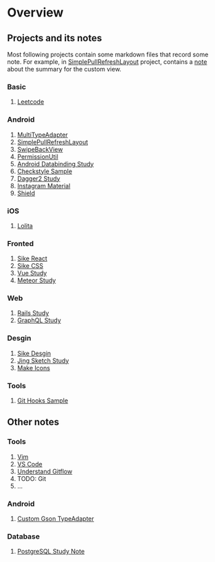 # Overview

## Projects and its notes

Most following projects contain some markdown files that record some note. 
For example, in [SimplePullRefreshLayout](https://github.com/baurine/simple-pull-refresh-layout) project, 
contains a [note](https://github.com/baurine/simple-pull-refresh-layout/blob/master/note/simple-pullrefreshlayout-note.md) about the summary for the custom view.

### Basic

1. [Leetcode](https://github.com/baurine/leetcode)

### Android

1. [MultiTypeAdapter](https://github.com/baurine/multi-type-adapter)
1. [SimplePullRefreshLayout](https://github.com/baurine/simple-pull-refresh-layout)
1. [SwipeBackView](https://github.com/baurine/swipebackview)
1. [PermissionUtil](https://github.com/baurine/permission-util)
1. [Android Databinding Study](https://github.com/baurine/android-data-binding-study)
1. [Checkstyle Sample](https://github.com/baurine/checkstyle-sample)
1. [Dagger2 Study](https://github.com/baurine/dagger2-study)
1. [Instagram Material](https://github.com/baurine/instagram-material)
1. [Shield](https://github.com/baurine/shield)

### iOS

1. [Lolita](https://github.com/baurine/lolita)

### Fronted

1. [Sike React](https://github.com/baurine/sike-react)
1. [Sike CSS](https://github.com/baurine/sike-css)
1. [Vue Study](https://github.com/baurine/vue-study)
1. [Meteor Study](https://github.com/baurine/meteor-study)

### Web

1. [Rails Study](https://github.com/baurine/rails-study)
1. [GraphQL Study](https://github.com/baurine/graphql-study)

### Desgin

1. [Sike Desgin](https://github.com/baurine/sike-design)
1. [Jing Sketch Study](https://github.com/baurine/jing-sketch-xcode)
1. [Make Icons](https://github.com/baurine/makeicons)

### Tools

1. [Git Hooks Sample](https://github.com/baurine/git-hooks-sample)

## Other notes

### Tools

1. [Vim](./tools/vim.md)
1. [VS Code](./tools/vscode.md)
1. [Understand Gitflow](./tools/understand-git-flow.md)
1. TODO: Git
1. ...

### Android

1. [Custom Gson TypeAdapter](./android/gson-adapter.md)

### Database

1. [PostgreSQL Study Note](./database/postgresql-study-note.md)
